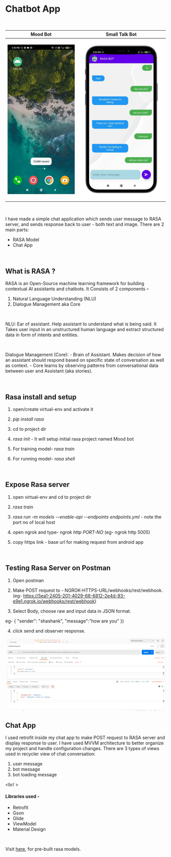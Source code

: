 # Chatbot App

<br />


 | Mood Bot                            | Small Talk Bot                      |
 |-------------------------------------|-------------------------------------|
 |<img src="images/mood_bot.gif" width="350"> | <img src="images/st1.png" width="450">|
 
 
 <br />
 
I have made a simple chat application which sends user message to RASA server, and sends response back to user - both text and image. There are 2 main parts:


- RASA Model
- Chat App


<br />

## What is RASA ?

RASA is an Open-Source machine learning framework for building contextual AI assistants and chatbots. It Consists of 2 components – 
1.	Natural Language Understanding (NLU)
2.	Dialogue Management aka Core

<br />

NLU: Ear of assistant. Help assistant to understand what is being said. It Takes user input in an unstructured human language and extract structured data in form of intents and entities.

<br />

Dialogue Management (Core):  -	Brain of Assistant.	Makes decision of how an assistant should respond based on specific state of conversation as well as context. -	Core learns by observing patterns from conversational data between user and Assistant (aka stories).


<br />


## Rasa install and setup

1. open/create virtual-env and activate it

2. <i>pip install rasa</i>

3. cd to project dir

4. <i>rasa init</i> - It will setup initial rasa project named Mood bot

5. For training model- <i>rasa train</i>

6. For running model- <i>rasa shell</i>


<br />

## Expose Rasa server

1. open virtual-env and cd to project dir

2. <i>rasa train</i>

3. <i>rasa run -m models --enable-api --endpoints endpoints.yml</i> - note the port no of local host

4. open ngrok and type- <i>ngrok http PORT-NO</i> (eg- ngrok http 5005)

5. copy https link - base url for making request from android app

<br />

## Testing Rasa Server on Postman

1. Open postman

2. Make POST request to - NGROK-HTTPS-URL/webhooks/rest/webhook. (eg- https://5ea1-2405-201-4029-66-6812-2e4d-93-e9e1.ngrok.io/webhooks/rest/webhook)

3. Select Body, choose raw and input data in JSON format. 

eg- {
    "sender": "shashank",
    "message":"how are you"
})

4. click send and observer response.


<img src="images/postman.PNG">


<br />


## Chat App

I used retrofit inside my chat app to make POST request to RASA server and display response to user. I have used MVVM architecture to better organize my project and handle configuration changes. There are 3 types of views used in recycler view of chat conversation:

1. user message
2. bot message
3. bot loading message

<br/ >

#### Libraries used - 
- Retrofit
- Gson
- Glide
- ViewModel
- Material Design

<br />

Visit [here](https://github.com/cedextech/rasa-chatbot-templates), for pre-built rasa models.
